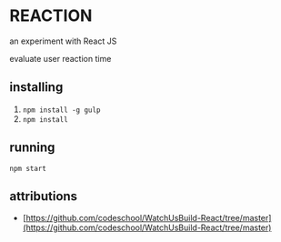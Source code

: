 # REACTION

an experiment with React JS

evaluate user reaction time

## installing

1. `npm install -g gulp`
1. `npm install`

## running

`npm start`

## attributions

- [https://github.com/codeschool/WatchUsBuild-React/tree/master](https://github.com/codeschool/WatchUsBuild-React/tree/master)
